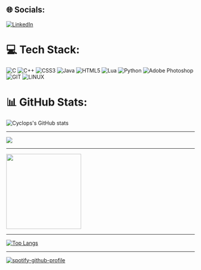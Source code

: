 ## 🌐 Socials:
[![LinkedIn](https://img.shields.io/badge/LinkedIn-%230077B5.svg?logo=linkedin&logoColor=white)](https://www.linkedin.com/in/vnjhaveri/) 

# 💻 Tech Stack:
![C](https://img.shields.io/badge/c-%2300599C.svg?style=for-the-badge&logo=c&logoColor=white) ![C++](https://img.shields.io/badge/c++-%2300599C.svg?style=for-the-badge&logo=c%2B%2B&logoColor=white) ![CSS3](https://img.shields.io/badge/css3-%231572B6.svg?style=for-the-badge&logo=css3&logoColor=white) ![Java](https://img.shields.io/badge/java-%23ED8B00.svg?style=for-the-badge&logo=java&logoColor=white) ![HTML5](https://img.shields.io/badge/html5-%23E34F26.svg?style=for-the-badge&logo=html5&logoColor=white) ![Lua](https://img.shields.io/badge/lua-%232C2D72.svg?style=for-the-badge&logo=lua&logoColor=white) ![Python](https://img.shields.io/badge/python-3670A0?style=for-the-badge&logo=python&logoColor=ffdd54) ![Adobe Photoshop](https://img.shields.io/badge/adobephotoshop-%2331A8FF.svg?style=for-the-badge&logo=adobephotoshop&logoColor=white) ![GIT](https://img.shields.io/badge/Git-fc6d26?style=for-the-badge&logo=git&logoColor=white) ![LINUX](https://img.shields.io/badge/Linux-FCC624?style=for-the-badge&logo=linux&logoColor=black)

# 📊 GitHub Stats:
![Cyclops's GitHub stats](https://github-readme-stats.vercel.app/api?username=CYCLOP5&show_icons=true&theme=transparent&hide_rank=true)



<!-- [![trophy](https://github-profile-trophy.vercel.app/?username=CYCLOP5&theme=onedark)](https://github.com/ryo-ma/github-profile-trophy)-->


---------------


<img align="center" src="http://github-profile-summary-cards.vercel.app/api/cards/profile-details?username=CYCLOP5&theme=transparent"/>

---------------

  <img align='center' src='https://streak-stats.demolab.com?user=CYCLOP5&theme=transparent&hide_border=true&date_format=M%20j%5B%2C%20Y%5D&card_width=500' height='200'>
  

---------------


[![Top Langs](https://github-readme-stats.vercel.app/api/top-langs/?username=CYCLOP5&layout=donut&theme=transparent)](https://github.com/anuraghazra/github-readme-stats)

---------------

[![spotify-github-profile](https://spotify-github-profile.vercel.app/api/view?uid=r0w0vs1hlbutvp3qwaoo7pey8&cover_image=true&theme=novatorem&show_offline=true&background_color=4c3d3d&interchange=false&bar_color=044cb0&bar_color_cover=false)](https://spotify-github-profile.vercel.app/api/view?uid=r0w0vs1hlbutvp3qwaoo7pey8&redirect=true)

